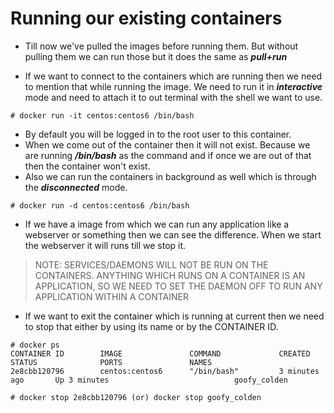 # Running our existing containers

- Till now we've pulled the images before running them. But without pulling them we can run those but it does the same as ***pull+run***

- If we want to connect to the containers which are running then we need to mention that while running the image. We need to run it in ***interactive*** mode and need to attach it to out terminal with the shell we want to use.

```
# docker run -it centos:centos6 /bin/bash
```

- By default you will be logged in to the root user to this container.
- When we come out of the container then it will not exist. Because we are running ***/bin/bash*** as the command and if once we are out of that then the container won't exist.
- Also we can run the containers in background as well which is through the ***disconnected*** mode.

```
# docker run -d centos:centos6 /bin/bash
```

- If we have a image from which we can run any application like a webserver or something then we can see the difference. When we start the webserver it will runs till we stop it.

> NOTE: SERVICES/DAEMONS WILL NOT BE RUN ON THE CONTAINERS. ANYTHING WHICH RUNS ON A CONTAINER IS AN APPLICATION, SO WE NEED TO SET THE DAEMON OFF TO RUN ANY APPLICATION WITHIN A CONTAINER

- If we want to exit the container which is running at current then we need to stop that either by using its name or by the CONTAINER ID.

```
# docker ps
CONTAINER ID        IMAGE               COMMAND             CREATED             STATUS              PORTS               NAMES
2e8cbb120796        centos:centos6      "/bin/bash"         3 minutes ago       Up 3 minutes                            goofy_colden  

# docker stop 2e8cbb120796 (or) docker stop goofy_colden
```


